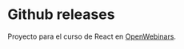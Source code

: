 # Github releases

Proyecto para el curso de React en [OpenWebinars](https://openwebinars.net/cursos/react-js/?ref=land_trial&offer=&c=).
